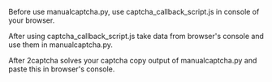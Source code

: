 Before use manualcaptcha.py, use captcha_callback_script.js in console of your browser.

After using captcha_callback_script.js take data from browser's console and use them in manualcaptcha.py.

After 2captcha solves your captcha copy output of manualcaptcha.py and paste this in browser's console.
